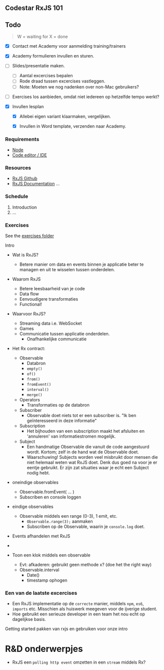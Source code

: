 ## Codestar RxJS 101

## Todo
> W = waiting for
> X = done

- [X] Contact met Academy voor aanmelding training/trainers
- [X] Academy formulieren invullen en sturen.
- [ ] Slides/presentatie maken.
    - [ ] Aantal excercises bepalen
    - [ ] Rode draad tussen excercises vastleggen.
    - [ ] Note: Moeten we nog nadenken over non-Mac gebruikers?

- [ ] Exercises los aanbieden, omdat niet iedereen op hetzelfde tempo werkt?    

- [X] Invullen lesplan
    - [X] Allebei eigen variant klaarmaken, vergelijken.
    - [X] Invullen in Word template, verzenden naar Academy.


### Requirements
* [Node](https://nodejs.org/en/download/)
* [Code editor / IDE](https://code.visualstudio.com/Download)

### Resources
* [RxJS Github](https://github.com/reactivex/rxjs)
* [RxJS Documentation](http://reactivex.io/rxjs/)
...

### Schedule
1. Introduction
2. ...

### Exercises
See the [exercises folder](exercises/README.md)


Intro
- Wat is RxJS? 
    - Betere manier om data en events binnen je applicatie beter te managen en uit te wisselen tussen onderdelen.
- Waarom RxJS
    - Betere leesbaarheid van je code
    - Data flow
    - Eenvoudigere transformaties
    - Functional!
- Waarvoor RxJS?
    - Streaming data i.e. WebSocket
    - Games
    - Communicatie tussen applicatie onderdelen.
        - Onafhankelijke communicatie

- Het Rx contract:
    - Observable
        - Databron
        - `empty()`
        - `of()`
        - `from()`
        - `fromEvent()`
        - `interval()`
        - `merge()`
    - Operators
        - Transformaties op de databron
    - Subscriber
        - Observable doet niets tot er een subscriber is. "Ik ben geïnteresseerd in deze informatie"
    - Subscription
        - Het bijhouden van een subscription maakt het afsluiten en 'annuleren' van informatiestromen mogelijk.
    - Subject
        - Een handmatige Observable die vanuit de code aangestuurd wordt. Kortom; zelf in de hand wat de Observable doet.
        - Waarschuwing! Subjects worden veel misbruikt door mensen die niet helemaal weten wat RxJS doet. Denk dus goed na voor je er eentje gebruikt. Er zijn zat situaties waar je echt een Subject nodig hebt.

- oneindige observables
    - Observable.fromEvent( ... )
    - Subscriben en console loggen

- eindige observables
    - Observable middels een range (0-3), 1 emit, etc.
        - `Observable.range(3);` aanmaken
        - Subscriben op de Observable, waarin je `console.log` doet.

- Events afhandelen met RxJS

- 

- Toon een klok middels een observable
    - Evt: afkaderen: gebruikt geen methode x? (doe het the right way)
    - Observable.interval
        - Date()
        - timestamp ophogen

### Een van de laatste excercises
- Een RxJS implementatie op de `correcte` manier, middels `npm`, `es6`, `imports` etc. Misschien als huiswerk meegeven voor de ijverige student.
- Hoe gebruikt een serieuze developer in een team het nou echt op dagelijkse basis.

Getting started pakken van rxjs en gebruiken voor onze intro

# R&D onderwerpjes
- RxJS een `polling http event` omzetten in een `stream` middels Rx?
